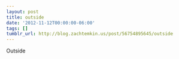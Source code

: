 ```yaml
---
layout: post
title: outside
date: '2012-11-12T00:00:00-06:00'
tags: []
tumblr_url: http://blog.zachtemkin.us/post/56754895645/outside
---
```

Outside
